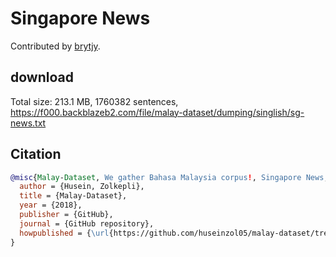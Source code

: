 # Singapore News

Contributed by [brytjy](https://github.com/brytjy).

## download

Total size: 213.1 MB, 1760382 sentences, https://f000.backblazeb2.com/file/malay-dataset/dumping/singlish/sg-news.txt

## Citation

```bibtex
@misc{Malay-Dataset, We gather Bahasa Malaysia corpus!, Singapore News,
  author = {Husein, Zolkepli},
  title = {Malay-Dataset},
  year = {2018},
  publisher = {GitHub},
  journal = {GitHub repository},
  howpublished = {\url{https://github.com/huseinzol05/malay-dataset/tree/master/dumping/singapore-news}}
}
```